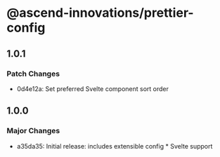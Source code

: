 # @ascend-innovations/prettier-config

## 1.0.1

### Patch Changes

- 0d4e12a: Set preferred Svelte component sort order

## 1.0.0

### Major Changes

- a35da35: Initial release: includes extensible config \* Svelte support
